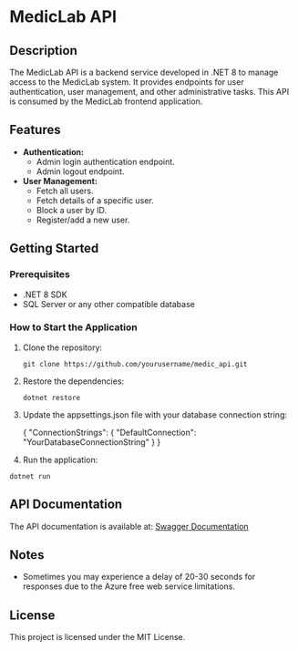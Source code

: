 # MedicLab API

## Description
The MedicLab API is a backend service developed in .NET 8 to manage access to the MedicLab system. It provides endpoints for user authentication, user management, and other administrative tasks. This API is consumed by the MedicLab frontend application.

## Features
- **Authentication:**
  - Admin login authentication endpoint.
  - Admin logout endpoint.
- **User Management:**
  - Fetch all users.
  - Fetch details of a specific user.
  - Block a user by ID.
  - Register/add a new user.

## Getting Started

### Prerequisites
- .NET 8 SDK
- SQL Server or any other compatible database

### How to Start the Application
1. Clone the repository:

   ```
   git clone https://github.com/yourusername/medic_api.git

   ```
      
2. Restore the dependencies:

   ```
   dotnet restore

   ```

3. Update the appsettings.json file with your database connection string:

    {
    "ConnectionStrings": {
      "DefaultConnection": "YourDatabaseConnectionString"
    }
  }



4. Run the application:

  ```
  dotnet run

  ```

## API Documentation
The API documentation is available at:
[Swagger Documentation](https://medic-lab-api.azurewebsites.net/swagger/index.html)


## Notes
- Sometimes you may experience a delay of 20-30 seconds for responses due to the Azure free web service limitations.

## License
This project is licensed under the MIT License.


